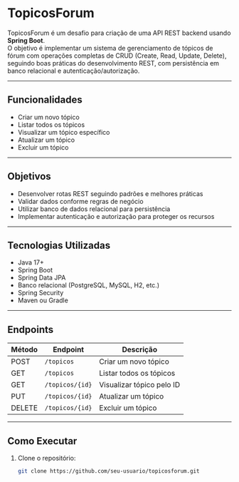 # TopicosForum

TopicosForum é um desafio para criação de uma API REST backend usando **Spring Boot**.  
O objetivo é implementar um sistema de gerenciamento de tópicos de fórum com operações completas de CRUD (Create, Read, Update, Delete), seguindo boas práticas do desenvolvimento REST, com persistência em banco relacional e autenticação/autorização.

---

## Funcionalidades

- Criar um novo tópico  
- Listar todos os tópicos  
- Visualizar um tópico específico  
- Atualizar um tópico  
- Excluir um tópico  

---

## Objetivos

- Desenvolver rotas REST seguindo padrões e melhores práticas  
- Validar dados conforme regras de negócio  
- Utilizar banco de dados relacional para persistência  
- Implementar autenticação e autorização para proteger os recursos  

---

## Tecnologias Utilizadas

- Java 17+  
- Spring Boot  
- Spring Data JPA  
- Banco relacional (PostgreSQL, MySQL, H2, etc.)  
- Spring Security  
- Maven ou Gradle  

---

## Endpoints

| Método | Endpoint           | Descrição                |
|--------|--------------------|--------------------------|
| POST   | `/topicos`         | Criar um novo tópico     |
| GET    | `/topicos`         | Listar todos os tópicos  |
| GET    | `/topicos/{id}`    | Visualizar tópico pelo ID|
| PUT    | `/topicos/{id}`    | Atualizar um tópico       |
| DELETE | `/topicos/{id}`    | Excluir um tópico         |

---

## Como Executar

1. Clone o repositório:  
   ```bash
   git clone https://github.com/seu-usuario/topicosforum.git
